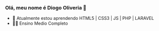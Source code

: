 ### Olá, meu nome é Diogo Oliveria  👋

- 🌱 Atualmente estou aprendendo HTML5 | CSS3 | JS | PHP | LARAVEL 
- 👨‍🎓 Ensino Medio Completo
